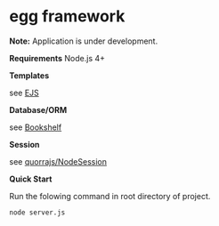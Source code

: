 # egg framework

**Note:** Application is under development. 

**Requirements**
Node.js 4+

**Templates**

see [EJS](http://www.embeddedjs.com/)

**Database/ORM**

see [Bookshelf](http://bookshelfjs.org/)

**Session**

see [quorrajs/NodeSession](https://github.com/quorrajs/NodeSession)


**Quick Start**

Run the folowing command in root directory of project.
```
node server.js
```